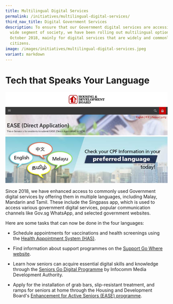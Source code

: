 ```yaml
---
title: Multilingual Digital Services
permalink: /initiatives/multilingual-digital-services/
third_nav_title: Digital Government Services
description: To ensure that our Government digital services are accessible by a
  wide segment of society, we have been rolling out multilingual options since
  October 2018, mainly for digital services that are widely and commonly used by
  citizens.
image: /images/initiatives/multilingual-digital-services.jpeg
variant: markdown
---
```

# Tech that Speaks Your Language
![multilingual digital services](/images/initiatives/multilingual-digital-services.jpeg)

Since 2018, we have enhanced access to commonly used Government digital services by offering them in multiple languages, including Malay, Mandarin and Tamil. These include the Singpass app, which is used to access various government digital services, popular communication channels like Gov.sg WhatsApp, and selected government websites.

Here are some tasks that can now be done in the four languages:

* Schedule appointments for vaccinations and health screenings using the [Health Appointment System (HAS)](https://book.health.gov.sg/).

* Find information about support programmes on the [Support Go Where website](https://supportgowhere.life.gov.sg/).

* Learn how seniors can acquire essential digital skills and knowledge through the [Seniors Go Digital Programme](https://www.imda.gov.sg/en/seniorsgodigital) by Infocomm Media Development Authority. 

* Apply for the installation of grab bars, slip-resistant treatment, and ramps for seniors at home through the Housing and Development Board's [Enhancement for Active Seniors (EASE) programme](https://www.hdb.gov.sg/residential/living-in-an-hdb-flat/for-our-seniors/ease).